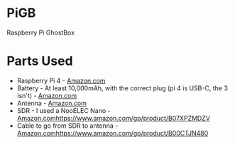 # PiGB
Raspberry Pi GhostBox

# Parts Used

* Raspberry Pi 4 - [Amazon.com](https://www.amazon.com/CanaKit-Raspberry-8GB-Starter-Kit/dp/B08956GVXN)
* Battery - At least 10,000mAh, with the correct plug (pi 4 is USB-C, the 3 isn't) - [Amazon.com](https://www.amazon.com/gp/product/B0194WDVHI)
* Antenna - [Amazon.com](https://www.amazon.com/gp/product/B07PT76LW4)
* SDR - I used a NooELEC Nano - [Amazon.com](https://www.amazon.com/gp/product/B07XPZMDZV)https://www.amazon.com/gp/product/B07XPZMDZV
* Cable to go from SDR to antenna - [Amazon.com](https://www.amazon.com/gp/product/B00CTJN480)https://www.amazon.com/gp/product/B00CTJN480
